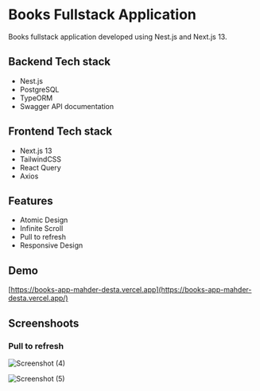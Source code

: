 # Books Fullstack Application

Books fullstack application developed using Nest.js and Next.js 13.


## Backend Tech stack
 - Nest.js
 - PostgreSQL
 - TypeORM
 - Swagger API documentation

## Frontend Tech stack
- Next.js 13
- TailwindCSS
- React Query
- Axios

## Features
- Atomic Design
- Infinite Scroll
- Pull to refresh
- Responsive Design

## Demo
[https://books-app-mahder-desta.vercel.app](https://books-app-mahder-desta.vercel.app/)
## Screenshoots
### Pull to refresh
![Screenshot (4)](https://github.com/mahder-desta/books-app/assets/22983719/c418f866-33d2-4da6-8cbe-12f2362524c7)


![Screenshot (5)](https://github.com/mahder-desta/books-app/assets/22983719/c5d1a7a4-1156-4e91-b330-59ced5d4e329)

